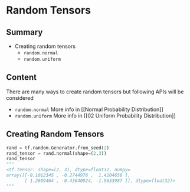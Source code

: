 # Random Tensors

## Summary

- Creating random tensors
  - `random.normal`
  - `random.uniform`

## Content

There are many ways to create random tensors but following APIs will be considered

- `random.normal`
  More info in [[Normal Probability Distribution]]
- `random.uniform`
  More info in [[02 Uniform Probability Distribution]]

## Creating Random Tensors

```python
rand = tf.random.Generator.from_seed(2)
rand_tensor = rand.normal(shape=(2,3))
rand_tensor
"""
<tf.Tensor: shape=(2, 3), dtype=float32, numpy=
array([[-0.1012345 , -0.2744976 ,  1.4204658 ],
       [ 1.2609464 , -0.43640924, -1.9633987 ]], dtype=float32)>
"""
```
